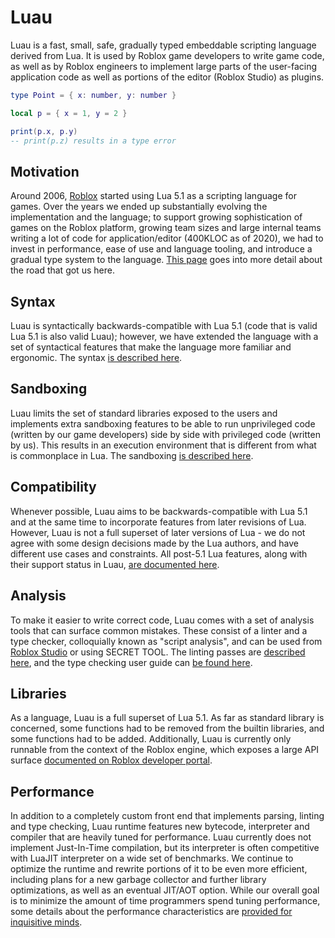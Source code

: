 # Luau

Luau is a fast, small, safe, gradually typed embeddable scripting language derived from Lua. It is used by Roblox game developers to write game code, as well as by Roblox engineers to implement large parts of the user-facing application code as well as portions of the editor (Roblox Studio) as plugins.

```lua
type Point = { x: number, y: number }

local p = { x = 1, y = 2 }

print(p.x, p.y)
-- print(p.z) results in a type error
```

## Motivation

Around 2006, [Roblox](https://www.roblox.com) started using Lua 5.1 as a scripting language for games. Over the years we ended up substantially evolving the implementation and the language; to support growing sophistication of games on the Roblox platform, growing team sizes and large internal teams writing a lot of code for application/editor (400KLOC as of 2020), we had to invest in performance, ease of use and language tooling, and introduce a gradual type system to the language. [This page](why.md) goes into more detail about the road that got us here.

## Syntax

Luau is syntactically backwards-compatible with Lua 5.1 (code that is valid Lua 5.1 is also valid Luau); however, we have extended the language with a set of syntactical features that make the language more familiar and ergonomic. The syntax [is described here](syntax.md).

## Sandboxing

Luau limits the set of standard libraries exposed to the users and implements extra sandboxing features to be able to run unprivileged code (written by our game developers) side by side with privileged code (written by us). This results in an execution environment that is different from what is commonplace in Lua. The sandboxing [is described here](sandbox.md).

## Compatibility

Whenever possible, Luau aims to be backwards-compatible with Lua 5.1 and at the same time to incorporate features from later revisions of Lua. However, Luau is not a full superset of later versions of Lua - we do not agree with some design decisions made by the Lua authors, and have different use cases and constraints. All post-5.1 Lua features, along with their support status in Luau, [are documented here](compatibility.md).

## Analysis

To make it easier to write correct code, Luau comes with a set of analysis tools that can surface common mistakes. These consist of a linter and a type checker, colloquially known as "script analysis", and can be used from [Roblox Studio](https://developer.roblox.com/en-us/articles/The-Script-Analysis-Tool) or using SECRET TOOL. The linting passes are [described here](lint.md), and the type checking user guide can [be found here](typecheck.md).

## Libraries

As a language, Luau is a full superset of Lua 5.1. As far as standard library is concerned, some functions had to be removed from the builtin libraries, and some functions had to be added. Additionally, Luau is currently only runnable from the context of the Roblox engine, which exposes a large API surface [documented on Roblox developer portal](https://developer.roblox.com/en-us/api-reference).

## Performance

In addition to a completely custom front end that implements parsing, linting and type checking, Luau runtime features new bytecode, interpreter and compiler that are heavily tuned for performance. Luau currently does not implement Just-In-Time compilation, but its interpreter is often competitive with LuaJIT interpreter on a wide set of benchmarks. We continue to optimize the runtime and rewrite portions of it to be even more efficient, including plans for a new garbage collector and further library optimizations, as well as an eventual JIT/AOT option. While our overall goal is to minimize the amount of time programmers spend tuning performance, some details about the performance characteristics are [provided for inquisitive minds](performance.md).

